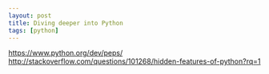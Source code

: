 ```yaml
---
layout: post
title: Diving deeper into Python
tags: [python]
---
```


https://www.python.org/dev/peps/
http://stackoverflow.com/questions/101268/hidden-features-of-python?rq=1
